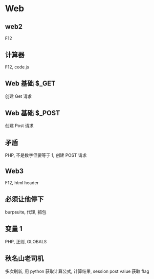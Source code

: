 # Web

## web2
F12

## 计算器
F12, code.js

## Web 基础 $_GET 
创建 Get 请求 

## Web 基础 $_POST 
创建 Post 请求 

## 矛盾
PHP, 不是数字但要等于 1, 创建 POST 请求 

## Web3
F12, html header

## 必须让他停下
burpsuite, 代理, 抓包 

## 变量 1
PHP, 正则, GLOBALS

## 秋名山老司机
多次刷新, 用 python 获取计算公式, 计算结果, session post value 获取 flag